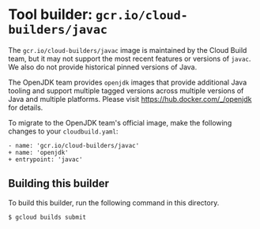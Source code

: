 # Tool builder: `gcr.io/cloud-builders/javac`

The `gcr.io/cloud-builders/javac` image is maintained by the Cloud Build team,
but it may not support the most recent features or versions of `javac`. We also
do not provide historical pinned versions of Java.

The OpenJDK team provides `openjdk` images that provide additional Java tooling
and support multiple tagged versions across multiple versions of Java and
multiple platforms. Please visit https://hub.docker.com/_/openjdk for details.

To migrate to the OpenJDK team's official image, make the following changes to
your `cloudbuild.yaml`:

```
- name: 'gcr.io/cloud-builders/javac'
+ name: 'openjdk'
+ entrypoint: 'javac'
```

## Building this builder

To build this builder, run the following command in this directory.

    $ gcloud builds submit
